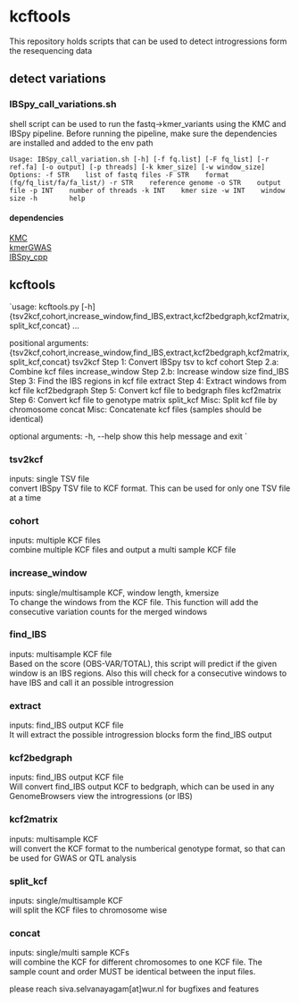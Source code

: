 # kcftools
This repository holds scripts that can be used to detect introgressions form the resequencing data

## detect variations
### IBSpy_call_variations.sh
shell script can be used to run the fastq->kmer_variants using the KMC and IBSpy pipeline. Before running the pipeline, make sure the dependencies are installed and added to the env path

`Usage: IBSpy_call_variation.sh [-h] [-f fq.list] [-F fq_list] [-r ref.fa] [-o output] [-p threads] [-k kmer_size] [-w window_size]
Options:
  -f STR    list of fastq files
  -F STR    format (fq/fq_list/fa/fa_list/)
  -r STR    reference genome
  -o STR    output file
  -p INT    number of threads
  -k INT    kmer size
  -w INT    window size
  -h        help
  `

#### dependencies
[KMC](https://github.com/refresh-bio/KMC)  
[kmerGWAS](https://github.com/voichek/kmersGWAS)  
[IBSpy_cpp](https://github.com/Uauy-Lab/IBSpy)  

## kcftools 

`usage: kcftools.py [-h] {tsv2kcf,cohort,increase_window,find_IBS,extract,kcf2bedgraph,kcf2matrix,split_kcf,concat} ...

positional arguments:
  {tsv2kcf,cohort,increase_window,find_IBS,extract,kcf2bedgraph,kcf2matrix,split_kcf,concat}
    tsv2kcf             Step 1: Convert IBSpy tsv to kcf
    cohort              Step 2.a: Combine kcf files
    increase_window     Step 2.b: Increase window size
    find_IBS            Step 3: Find the IBS regions in kcf file
    extract             Step 4: Extract windows from kcf file
    kcf2bedgraph        Step 5: Convert kcf file to bedgraph files
    kcf2matrix          Step 6: Convert kcf file to genotype matrix
    split_kcf           Misc: Split kcf file by chromosome
    concat              Misc: Concatenate kcf files (samples should be identical)

optional arguments:
  -h, --help            show this help message and exit
  `

### tsv2kcf 
inputs: single TSV file  
convert IBSpy TSV file to KCF format. This can be used for only one TSV file at a time

### cohort 
inputs: multiple KCF files  
combine multiple KCF files and output a multi sample KCF file

### increase_window 
inputs: single/multisample KCF, window length, kmersize  
To change the windows from the KCF file. This function will add the consecutive variation counts for the merged windows

### find_IBS
inputs: multisample KCF file  
Based on the score (OBS-VAR/TOTAL), this script will predict if the given window is an IBS regions. Also this will check for a consecutive windows to have IBS and call it an possible introgression

### extract
inputs: find_IBS output KCF file  
It will extract the possible introgression blocks form the find_IBS output

### kcf2bedgraph
inputs: find_IBS output KCF file  
Will convert find_IBS output KCF to bedgraph, which can be used in any GenomeBrowsers view the introgressions (or IBS)

### kcf2matrix 
inputs: multisample KCF  
will convert the KCF format to the numberical genotype format, so that can be used for GWAS or QTL analysis

### split_kcf 
inputs: single/multisample KCF  
will split the KCF files to chromosome wise

### concat 
inputs: single/multi sample KCFs  
will combine the KCF for different chromosomes to one KCF file. The sample count and order MUST be identical between the input files.


please reach siva.selvanayagam[at]wur.nl for bugfixes and features
